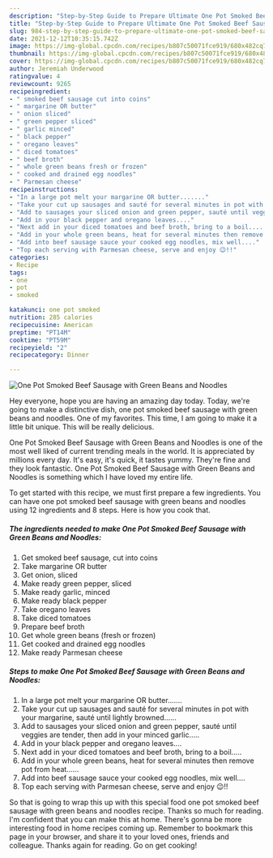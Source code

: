 ```yaml
---
description: "Step-by-Step Guide to Prepare Ultimate One Pot Smoked Beef Sausage with Green Beans and Noodles"
title: "Step-by-Step Guide to Prepare Ultimate One Pot Smoked Beef Sausage with Green Beans and Noodles"
slug: 984-step-by-step-guide-to-prepare-ultimate-one-pot-smoked-beef-sausage-with-green-beans-and-noodles
date: 2021-12-12T10:35:15.742Z
image: https://img-global.cpcdn.com/recipes/b807c50071fce919/680x482cq70/one-pot-smoked-beef-sausage-with-green-beans-and-noodles-recipe-main-photo.jpg
thumbnail: https://img-global.cpcdn.com/recipes/b807c50071fce919/680x482cq70/one-pot-smoked-beef-sausage-with-green-beans-and-noodles-recipe-main-photo.jpg
cover: https://img-global.cpcdn.com/recipes/b807c50071fce919/680x482cq70/one-pot-smoked-beef-sausage-with-green-beans-and-noodles-recipe-main-photo.jpg
author: Jeremiah Underwood
ratingvalue: 4
reviewcount: 9265
recipeingredient:
- " smoked beef sausage cut into coins"
- " margarine OR butter"
- " onion sliced"
- " green pepper sliced"
- " garlic minced"
- " black pepper"
- " oregano leaves"
- " diced tomatoes"
- " beef broth"
- " whole green beans fresh or frozen"
- " cooked and drained egg noodles"
- " Parmesan cheese"
recipeinstructions:
- "In a large pot melt your margarine OR butter......."
- "Take your cut up sausages and sauté for several minutes in pot with your margarine, sauté until lightly browned......"
- "Add to sausages your sliced onion and green pepper, sauté until veggies are tender, then add in your minced garlic....."
- "Add in your black pepper and oregano leaves...."
- "Next add in your diced tomatoes and beef broth, bring to a boil....."
- "Add in your whole green beans, heat for several minutes then remove pot from heat......"
- "Add into beef sausage sauce your cooked egg noodles, mix well...."
- "Top each serving with Parmesan cheese, serve and enjoy 😉!!"
categories:
- Recipe
tags:
- one
- pot
- smoked

katakunci: one pot smoked 
nutrition: 285 calories
recipecuisine: American
preptime: "PT14M"
cooktime: "PT59M"
recipeyield: "2"
recipecategory: Dinner

---
```



![One Pot Smoked Beef Sausage with Green Beans and Noodles](https://img-global.cpcdn.com/recipes/b807c50071fce919/680x482cq70/one-pot-smoked-beef-sausage-with-green-beans-and-noodles-recipe-main-photo.jpg)

Hey everyone, hope you are having an amazing day today. Today, we're going to make a distinctive dish, one pot smoked beef sausage with green beans and noodles. One of my favorites. This time, I am going to make it a little bit unique. This will be really delicious.



One Pot Smoked Beef Sausage with Green Beans and Noodles is one of the most well liked of current trending meals in the world. It is appreciated by millions every day. It's easy, it's quick, it tastes yummy. They're fine and they look fantastic. One Pot Smoked Beef Sausage with Green Beans and Noodles is something which I have loved my entire life.


To get started with this recipe, we must first prepare a few ingredients. You can have one pot smoked beef sausage with green beans and noodles using 12 ingredients and 8 steps. Here is how you cook that.

<!--inarticleads1-->

##### The ingredients needed to make One Pot Smoked Beef Sausage with Green Beans and Noodles:

1. Get  smoked beef sausage, cut into coins
1. Take  margarine OR butter
1. Get  onion, sliced
1. Make ready  green pepper, sliced
1. Make ready  garlic, minced
1. Make ready  black pepper
1. Take  oregano leaves
1. Take  diced tomatoes
1. Prepare  beef broth
1. Get  whole green beans (fresh or frozen)
1. Get  cooked and drained egg noodles
1. Make ready  Parmesan cheese




<!--inarticleads2-->

##### Steps to make One Pot Smoked Beef Sausage with Green Beans and Noodles:

1. In a large pot melt your margarine OR butter.......
1. Take your cut up sausages and sauté for several minutes in pot with your margarine, sauté until lightly browned......
1. Add to sausages your sliced onion and green pepper, sauté until veggies are tender, then add in your minced garlic.....
1. Add in your black pepper and oregano leaves....
1. Next add in your diced tomatoes and beef broth, bring to a boil.....
1. Add in your whole green beans, heat for several minutes then remove pot from heat......
1. Add into beef sausage sauce your cooked egg noodles, mix well....
1. Top each serving with Parmesan cheese, serve and enjoy 😉!!




So that is going to wrap this up with this special food one pot smoked beef sausage with green beans and noodles recipe. Thanks so much for reading. I'm confident that you can make this at home. There's gonna be more interesting food in home recipes coming up. Remember to bookmark this page in your browser, and share it to your loved ones, friends and colleague. Thanks again for reading. Go on get cooking!
